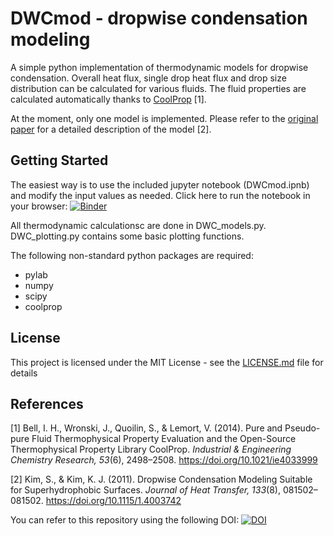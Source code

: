 # DWCmod - dropwise condensation modeling

A simple python implementation of thermodynamic models for dropwise condensation. 
Overall heat flux, single drop heat flux and drop size distribution can be calculated for various fluids.
The fluid properties are calculated automatically thanks to [CoolProp](http://www.coolprop.org) \[1\].

At the moment, only one model is implemented. 
Please refer to the [original paper](http://dx.doi.org/10.1115/1.4003742) for a detailed description of the model \[2\]. 


## Getting Started

The easiest way is to use the included jupyter notebook (DWCmod.ipnb) and modify the input values as needed. 
Click here to run the notebook in your browser: [![Binder](https://mybinder.org/badge_logo.svg)](https://mybinder.org/v2/gh/JSablowski/DWCmod/master?filepath=DWCmod.ipynb)

All thermodynamic calculationsc are done in DWC_models.py. DWC_plotting.py contains some basic plotting functions.

The following non-standard python packages are required:
* pylab
* numpy 
* scipy
* coolprop


## License

This project is licensed under the MIT License - see the [LICENSE.md](LICENSE.md) file for details


## References

\[1\] Bell, I. H., Wronski, J., Quoilin, S., & Lemort, V. (2014). Pure and Pseudo-pure Fluid Thermophysical Property Evaluation and the Open-Source Thermophysical Property Library CoolProp. *Industrial & Engineering Chemistry Research, 53*(6), 2498–2508. https://doi.org/10.1021/ie4033999

\[2\] Kim, S., & Kim, K. J. (2011). Dropwise Condensation Modeling Suitable for Superhydrophobic Surfaces. *Journal of Heat Transfer, 133*(8), 081502–081502. https://doi.org/10.1115/1.4003742

You can refer to this repository using the following DOI: [![DOI](https://zenodo.org/badge/169960611.svg)](https://zenodo.org/badge/latestdoi/169960611)